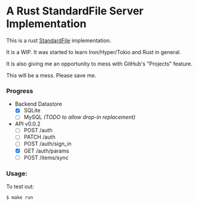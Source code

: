 # A Rust StandardFile Server Implementation

This is a rust [StandardFile](https://standardfile.org/#api) implementation.

It is a WIP. It was started to learn Iron/Hyper/Tokio and Rust in general. 

It is also giving me an opportunity to mess with GitHub's "Projects" feature.

This will be a mess. Please save me.

### Progress

- Backend Datastore
  - [X] SQLite
  - [ ] MySQL _(TODO to allow drop-in replacement)_
- API v0.0.2
  - [ ] POST /auth
  - [ ] PATCH /auth
  - [ ] POST /auth/sign_in
  - [X] GET /auth/params
  - [ ] POST /items/sync

### Usage:

To test out:

```
$ make run
```

